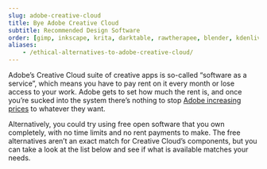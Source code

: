 ```yaml
---
slug: adobe-creative-cloud
title: Bye Adobe Creative Cloud
subtitle: Recommended Design Software
order: [gimp, inkscape, krita, darktable, rawtherapee, blender, kdenlive, shotcut, flowblade, scribus]
aliases:
    - /ethical-alternatives-to-adobe-creative-cloud/
---
```


Adobe’s Creative Cloud suite of creative apps is so-called “software as a service”, which means you have to pay rent on it every month or lose access to your work. Adobe gets to set how much the rent is, and once you’re sucked into the system there’s nothing to stop [Adobe increasing prices][adobe-prices] to whatever they want.

Alternatively, you could try using free open software that you own completely, with no time limits and no rent payments to make. The free alternatives aren’t an exact match for Creative Cloud’s components, but you can take a look at the list below and see if what is available matches your needs.

[adobe-prices]: https://www.gizmodo.com.au/2017/05/creative-cloud-keeps-getting-more-expensive-in-australia/